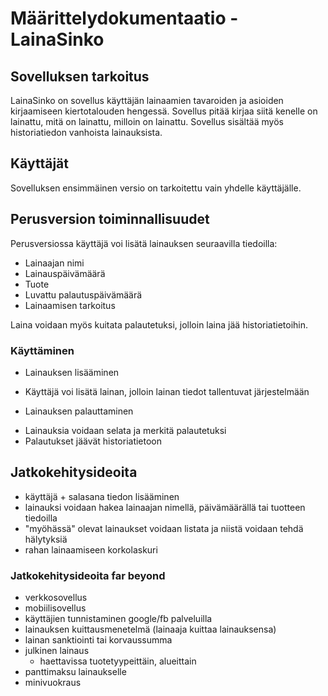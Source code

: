 # Määrittelydokumentaatio - LainaSinko

## Sovelluksen tarkoitus

LainaSinko on sovellus käyttäjän lainaamien tavaroiden ja asioiden kirjaamiseen kiertotalouden hengessä. Sovellus pitää kirjaa siitä kenelle on lainattu, mitä on lainattu, milloin on lainattu.
Sovellus sisältää myös historiatiedon vanhoista lainauksista. 

## Käyttäjät

Sovelluksen ensimmäinen versio on tarkoitettu vain yhdelle käyttäjälle.

## Perusversion toiminnallisuudet

Perusversiossa käyttäjä voi lisätä lainauksen seuraavilla tiedoilla:
- Lainaajan nimi
- Lainauspäivämäärä
- Tuote
- Luvattu palautuspäivämäärä
- Lainaamisen tarkoitus

Laina voidaan myös kuitata palautetuksi, jolloin laina jää historiatietoihin.

### Käyttäminen

* Lainauksen lisääminen
- Käyttäjä voi lisätä lainan, jolloin lainan tiedot tallentuvat järjestelmään
* Lainauksen palauttaminen
- Lainauksia voidaan selata ja merkitä palautetuksi
- Palautukset jäävät historiatietoon


## Jatkokehitysideoita
- käyttäjä + salasana tiedon lisääminen
- lainauksi voidaan hakea lainaajan nimellä, päivämäärällä tai tuotteen tiedoilla
- "myöhässä" olevat lainaukset voidaan listata ja niistä voidaan tehdä hälytyksiä
- rahan lainaamiseen korkolaskuri

### Jatkokehitysideoita far beyond
- verkkosovellus
- mobiilisovellus
- käyttäjien tunnistaminen google/fb palveluilla
- lainauksen kuittausmenetelmä (lainaaja kuittaa lainauksensa)
- lainan sanktiointi tai korvaussumma
- julkinen lainaus
	- haettavissa tuotetyypeittäin, alueittain
- panttimaksu lainaukselle
- minivuokraus
